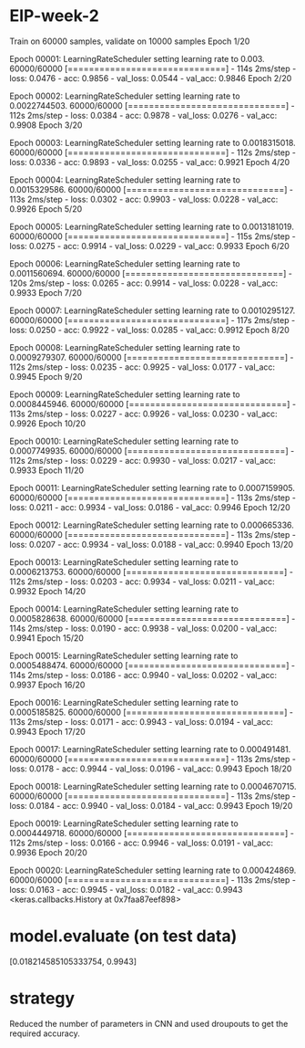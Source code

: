 # EIP-week-2

Train on 60000 samples, validate on 10000 samples
Epoch 1/20

Epoch 00001: LearningRateScheduler setting learning rate to 0.003.
60000/60000 [==============================] - 114s 2ms/step - loss: 0.0476 - acc: 0.9856 - val_loss: 0.0544 - val_acc: 0.9846
Epoch 2/20

Epoch 00002: LearningRateScheduler setting learning rate to 0.0022744503.
60000/60000 [==============================] - 112s 2ms/step - loss: 0.0384 - acc: 0.9878 - val_loss: 0.0276 - val_acc: 0.9908
Epoch 3/20

Epoch 00003: LearningRateScheduler setting learning rate to 0.0018315018.
60000/60000 [==============================] - 112s 2ms/step - loss: 0.0336 - acc: 0.9893 - val_loss: 0.0255 - val_acc: 0.9921
Epoch 4/20

Epoch 00004: LearningRateScheduler setting learning rate to 0.0015329586.
60000/60000 [==============================] - 113s 2ms/step - loss: 0.0302 - acc: 0.9903 - val_loss: 0.0228 - val_acc: 0.9926
Epoch 5/20

Epoch 00005: LearningRateScheduler setting learning rate to 0.0013181019.
60000/60000 [==============================] - 115s 2ms/step - loss: 0.0275 - acc: 0.9914 - val_loss: 0.0229 - val_acc: 0.9933
Epoch 6/20

Epoch 00006: LearningRateScheduler setting learning rate to 0.0011560694.
60000/60000 [==============================] - 120s 2ms/step - loss: 0.0265 - acc: 0.9914 - val_loss: 0.0228 - val_acc: 0.9933
Epoch 7/20

Epoch 00007: LearningRateScheduler setting learning rate to 0.0010295127.
60000/60000 [==============================] - 117s 2ms/step - loss: 0.0250 - acc: 0.9922 - val_loss: 0.0285 - val_acc: 0.9912
Epoch 8/20

Epoch 00008: LearningRateScheduler setting learning rate to 0.0009279307.
60000/60000 [==============================] - 112s 2ms/step - loss: 0.0235 - acc: 0.9925 - val_loss: 0.0177 - val_acc: 0.9945
Epoch 9/20

Epoch 00009: LearningRateScheduler setting learning rate to 0.0008445946.
60000/60000 [==============================] - 113s 2ms/step - loss: 0.0227 - acc: 0.9926 - val_loss: 0.0230 - val_acc: 0.9926
Epoch 10/20

Epoch 00010: LearningRateScheduler setting learning rate to 0.0007749935.
60000/60000 [==============================] - 112s 2ms/step - loss: 0.0229 - acc: 0.9930 - val_loss: 0.0217 - val_acc: 0.9933
Epoch 11/20

Epoch 00011: LearningRateScheduler setting learning rate to 0.0007159905.
60000/60000 [==============================] - 113s 2ms/step - loss: 0.0211 - acc: 0.9934 - val_loss: 0.0186 - val_acc: 0.9946
Epoch 12/20

Epoch 00012: LearningRateScheduler setting learning rate to 0.000665336.
60000/60000 [==============================] - 113s 2ms/step - loss: 0.0207 - acc: 0.9934 - val_loss: 0.0188 - val_acc: 0.9940
Epoch 13/20

Epoch 00013: LearningRateScheduler setting learning rate to 0.0006213753.
60000/60000 [==============================] - 112s 2ms/step - loss: 0.0203 - acc: 0.9934 - val_loss: 0.0211 - val_acc: 0.9932
Epoch 14/20

Epoch 00014: LearningRateScheduler setting learning rate to 0.0005828638.
60000/60000 [==============================] - 114s 2ms/step - loss: 0.0190 - acc: 0.9938 - val_loss: 0.0200 - val_acc: 0.9941
Epoch 15/20

Epoch 00015: LearningRateScheduler setting learning rate to 0.0005488474.
60000/60000 [==============================] - 114s 2ms/step - loss: 0.0186 - acc: 0.9940 - val_loss: 0.0202 - val_acc: 0.9937
Epoch 16/20

Epoch 00016: LearningRateScheduler setting learning rate to 0.0005185825.
60000/60000 [==============================] - 113s 2ms/step - loss: 0.0171 - acc: 0.9943 - val_loss: 0.0194 - val_acc: 0.9943
Epoch 17/20

Epoch 00017: LearningRateScheduler setting learning rate to 0.000491481.
60000/60000 [==============================] - 113s 2ms/step - loss: 0.0178 - acc: 0.9944 - val_loss: 0.0196 - val_acc: 0.9943
Epoch 18/20

Epoch 00018: LearningRateScheduler setting learning rate to 0.0004670715.
60000/60000 [==============================] - 113s 2ms/step - loss: 0.0184 - acc: 0.9940 - val_loss: 0.0184 - val_acc: 0.9943
Epoch 19/20

Epoch 00019: LearningRateScheduler setting learning rate to 0.0004449718.
60000/60000 [==============================] - 112s 2ms/step - loss: 0.0166 - acc: 0.9946 - val_loss: 0.0191 - val_acc: 0.9936
Epoch 20/20

Epoch 00020: LearningRateScheduler setting learning rate to 0.000424869.
60000/60000 [==============================] - 113s 2ms/step - loss: 0.0163 - acc: 0.9945 - val_loss: 0.0182 - val_acc: 0.9943
<keras.callbacks.History at 0x7faa87eef898>

# model.evaluate (on test data)

[0.018214585105333754, 0.9943]

# strategy 

Reduced the number of parameters in CNN and used droupouts to get the required accuracy.
